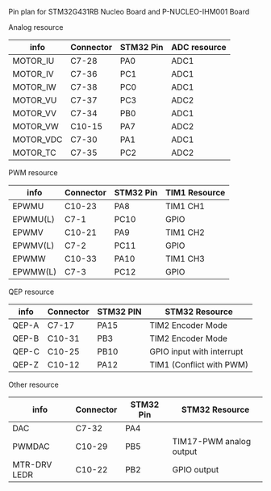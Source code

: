 Pin plan for STM32G431RB Nucleo Board and P-NUCLEO-IHM001 Board



Analog resource

| info      | Connector | STM32 Pin | ADC resource |
| --------- | --------- | --------- | ------------ |
| MOTOR_IU  | C7-28     | PA0       | ADC1         |
| MOTOR_IV  | C7-36     | PC1       | ADC1         |
| MOTOR_IW  | C7-38     | PC0       | ADC1         |
| MOTOR_VU  | C7-37     | PC3       | ADC2         |
| MOTOR_VV  | C7-34     | PB0       | ADC1         |
| MOTOR_VW  | C10-15    | PA7       | ADC2         |
| MOTOR_VDC | C7-30     | PA1       | ADC1         |
| MOTOR_TC  | C7-35     | PC2       | ADC2         |



PWM resource

| info     | Connector | STM32 Pin | TIM1 Resource |
| -------- | --------- | --------- | ------------- |
| EPWMU    | C10-23    | PA8       | TIM1 CH1      |
| EPWMU(L) | C7-1      | PC10      | GPIO          |
| EPWMV    | C10-21    | PA9       | TIM1 CH2      |
| EPWMV(L) | C7-2      | PC11      | GPIO          |
| EPWMW    | C10-33    | PA10      | TIM1 CH3      |
| EPWMW(L) | C7-3      | PC12      | GPIO          |



QEP resource

| info  | Connector | STM32 PIN | STM32 Resource            |
| ----- | --------- | --------- | ------------------------- |
| QEP-A | C7-17     | PA15      | TIM2 Encoder Mode         |
| QEP-B | C10-31    | PB3       | TIM2 Encoder Mode         |
| QEP-C | C10-25    | PB10      | GPIO input with interrupt |
| QEP-Z | C10-12    | PA12      | TIM1 (Conflict with PWM)  |





Other resource

| info         | Connector | STM32 Pin | STM32 Resource          |
| ------------ | --------- | --------- | ----------------------- |
| DAC          | C7-32     | PA4       |                         |
| PWMDAC       | C10-29    | PB5       | TIM17-PWM analog output |
| MTR-DRV LEDR | C10-22    | PB2       | GPIO output             |















